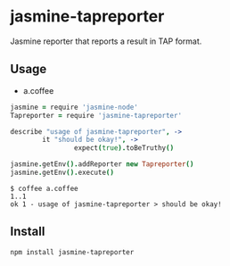 # jasmine-tapreporter

Jasmine reporter that reports a result in TAP format.

## Usage

* a.coffee

```coffeescript
jasmine = require 'jasmine-node'
Tapreporter = require 'jasmine-tapreporter'

describe "usage of jasmine-tapreporter", ->
        it "should be okay!", ->
                expect(true).toBeTruthy()

jasmine.getEnv().addReporter new Tapreporter()
jasmine.getEnv().execute()
```

```
$ coffee a.coffee
1..1
ok 1 - usage of jasmine-tapreporter > should be okay!
```

## Install

```
npm install jasmine-tapreporter
```
